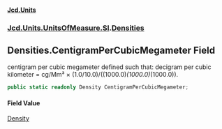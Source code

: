 #### [Jcd.Units](index.md 'index')
### [Jcd.Units.UnitsOfMeasure.SI](Jcd.Units.UnitsOfMeasure.SI.md 'Jcd.Units.UnitsOfMeasure.SI').[Densities](Densities.md 'Jcd.Units.UnitsOfMeasure.SI.Densities')

## Densities.CentigramPerCubicMegameter Field

centigram per cubic megameter defined such that: decigram per cubic kilometer = cg/Mm³ × (1.0/10.0)/((1000.0)*(1000.0)*(1000.0)).

```csharp
public static readonly Density CentigramPerCubicMegameter;
```

#### Field Value
[Density](Density.md 'Jcd.Units.UnitTypes.Density')